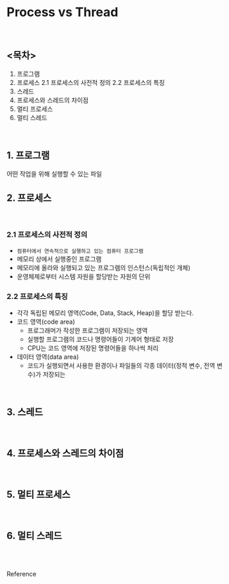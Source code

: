 # Process vs Thread

<br />

## <목차>
1. 프로그램
2. 프로세스
    2.1 프로세스의 사전적 정의
    2.2 프로세스의 특징
3. 스레드
4. 프로세스와 스레드의 차이점
5. 멀티 프로세스
6. 멀티 스레드

<br />

## 1. 프로그램
어떤 작업을 위해 실행할 수 있는 파일
<br />

## 2. 프로세스

<br />

### 2.1 프로세스의 사전적 정의
* `컴퓨터에서 연속적으로 실행하고 있는 컴퓨터 프로그램`
* 메모리 상에서 실행중인 프로그램
* 메모리에 올라와 실행되고 있는 프로그램의 인스턴스(독립적인 개체)
* 운영체제로부터 시스템 자원을 할당받는 자원의 단위

### 2.2 프로세스의 특징
* 각각 독립된 메모리 영역(Code, Data, Stack, Heap)을 할당 받는다.
* 코드 영역(code area)
    * 프로그래머가 작성한 프로그램이 저장되는 영역
    * 실행할 프로그램의 코드나 명령어들이 기계어 형태로 저장
    * CPU는 코드 영역에 저장된 명령어들을 하나씩 처리
* 데이터 영역(data area)
    * 코드가 실행되면서 사용한 환경이나 파일들의 각종 데이터(정적 변수, 전역 변수)가 저장되는 
<br />

## 3. 스레드

<br />

## 4. 프로세스와 스레드의 차이점

<br />

## 5. 멀티 프로세스

<br />

## 6. 멀티 스레드

<br /><br />

Reference

